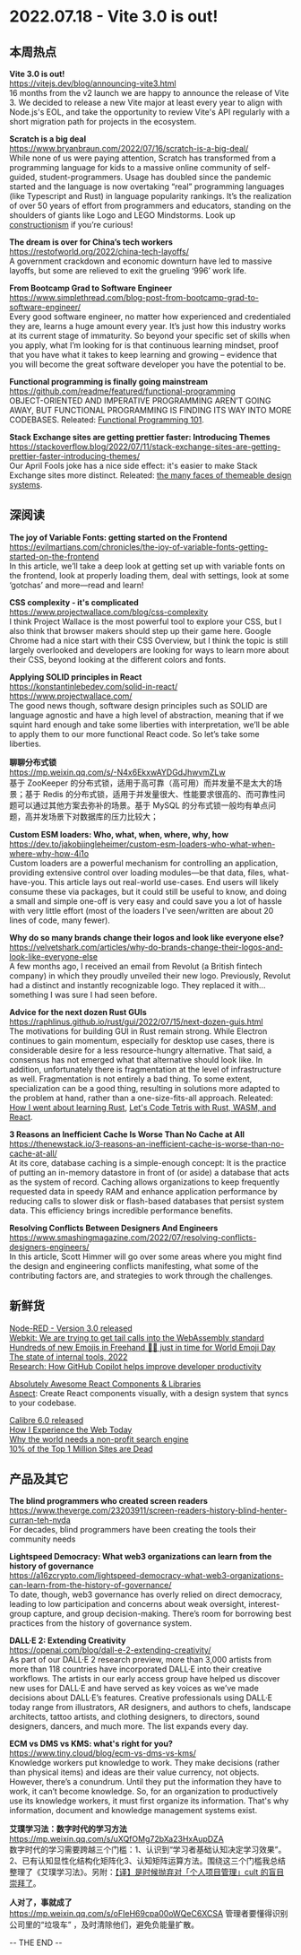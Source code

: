 2022.07.18 - Vite 3.0 is out!  
========  

## 本周热点

**Vite 3.0 is out!**  
https://vitejs.dev/blog/announcing-vite3.html  
16 months from the v2 launch we are happy to announce the release of Vite 3. We decided to release a new Vite major at least every year to align with Node.js's EOL, and take the opportunity to review Vite's API regularly with a short migration path for projects in the ecosystem.

**Scratch is a big deal**  
https://www.bryanbraun.com/2022/07/16/scratch-is-a-big-deal/  
While none of us were paying attention, Scratch has transformed from a programming language for kids to a massive online community of self-guided, student-programmers. Usage has doubled since the pandemic started and the language is now overtaking “real” programming languages (like Typescript and Rust) in language popularity rankings. It’s the realization of over 50 years of effort from programmers and educators, standing on the shoulders of giants like Logo and LEGO Mindstorms. Look up [constructionism](https://en.wikipedia.org/wiki/Constructionism_(learning_theory)) if you’re curious!

**The dream is over for China’s tech workers**  
https://restofworld.org/2022/china-tech-layoffs/  
A government crackdown and economic downturn have led to massive layoffs, but some are relieved to exit the grueling ‘996’ work life.

**From Bootcamp Grad to Software Engineer**  
https://www.simplethread.com/blog-post-from-bootcamp-grad-to-software-engineer/  
Every good software engineer, no matter how experienced and credentialed they are, learns a huge amount every year. It’s just how this industry works at its current stage of immaturity. So beyond your specific set of skills when you apply, what I’m looking for is that continuous learning mindset, proof that you have what it takes to keep learning and growing – evidence that you will become the great software developer you have the potential to be.

**Functional programming is finally going mainstream**  
https://github.com/readme/featured/functional-programming  
OBJECT-ORIENTED AND IMPERATIVE PROGRAMMING AREN’T GOING AWAY, BUT FUNCTIONAL PROGRAMMING IS FINDING ITS WAY INTO MORE CODEBASES. Releated: [Functional Programming 101](https://github.com/readme/guides/functional-programming-basics).  

**Stack Exchange sites are getting prettier faster: Introducing Themes**  
https://stackoverflow.blog/2022/07/11/stack-exchange-sites-are-getting-prettier-faster-introducing-themes/  
Our April Fools joke has a nice side effect: it's easier to make Stack Exchange sites more distinct. Releated: [the many faces of themeable design systems](https://bradfrost.com/blog/post/the-many-faces-of-themeable-design-systems/).  

## 深阅读

**The joy of Variable Fonts: getting started on the Frontend**  
https://evilmartians.com/chronicles/the-joy-of-variable-fonts-getting-started-on-the-frontend  
In this article, we’ll take a deep look at getting set up with variable fonts on the frontend, look at properly loading them, deal with settings, look at some ‘gotchas’ and more—read and learn!

**CSS complexity - it's complicated**  
https://www.projectwallace.com/blog/css-complexity  
I think Project Wallace is the most powerful tool to explore your CSS, but I also think that browser makers should step up their game here. Google Chrome had a nice start with their CSS Overview, but I think the topic is still largely overlooked and developers are looking for ways to learn more about their CSS, beyond looking at the different colors and fonts.

**Applying SOLID principles in React**  
https://konstantinlebedev.com/solid-in-react/  
https://www.projectwallace.com/  
The good news though, software design principles such as SOLID are language agnostic and have a high level of abstraction, meaning that if we squint hard enough and take some liberties with interpretation, we’ll be able to apply them to our more functional React code. So let’s take some liberties.

**聊聊分布式锁**  
https://mp.weixin.qq.com/s/-N4x6EkxwAYDGdJhwvmZLw  
基于 ZooKeeper 的分布式锁，适用于高可靠（高可用）而并发量不是太大的场景；基于 Redis 的分布式锁，适用于并发量很大、性能要求很高的、而可靠性问题可以通过其他方案去弥补的场景。基于 MySQL 的分布式锁一般均有单点问题，高并发场景下对数据库的压力比较大；

**Custom ESM loaders: Who, what, when, where, why, how**  
https://dev.to/jakobjingleheimer/custom-esm-loaders-who-what-when-where-why-how-4i1o  
Custom loaders are a powerful mechanism for controlling an application, providing extensive control over loading modules—be that data, files, what-have-you. This article lays out real-world use-cases. End users will likely consume these via packages, but it could still be useful to know, and doing a small and simple one-off is very easy and could save you a lot of hassle with very little effort (most of the loaders I've seen/written are about 20 lines of code, many fewer).

**Why do so many brands change their logos and look like everyone else?**  
https://velvetshark.com/articles/why-do-brands-change-their-logos-and-look-like-everyone-else  
A few months ago, I received an email from Revolut (a British fintech company) in which they proudly unveiled their new logo. Previously, Revolut had a distinct and instantly recognizable logo. They replaced it with… something I was sure I had seen before.

**Advice for the next dozen Rust GUIs**  
https://raphlinus.github.io/rust/gui/2022/07/15/next-dozen-guis.html  
The motivations for building GUI in Rust remain strong. While Electron continues to gain momentum, especially for desktop use cases, there is considerable desire for a less resource-hungry alternative. That said, a consensus has not emerged what that alternative should look like. In addition, unfortunately there is fragmentation at the level of infrastructure as well. Fragmentation is not entirely a bad thing. To some extent, specialization can be a good thing, resulting in solutions more adapted to the problem at hand, rather than a one-size-fits-all approach. Releated: [How I went about learning Rust](https://eli.thegreenplace.net/2022/how-i-went-about-learning-rust/), [Let's Code Tetris with Rust, WASM, and React](https://www.youtube.com/watch?v=_lAr7JveRVE).  

**3 Reasons an Inefficient Cache Is Worse Than No Cache at All**  
https://thenewstack.io/3-reasons-an-inefficient-cache-is-worse-than-no-cache-at-all/  
At its core, database caching is a simple-enough concept: It is the practice of putting an in-memory datastore in front of (or aside) a database that acts as the system of record. Caching allows organizations to keep frequently requested data in speedy RAM and enhance application performance by reducing calls to slower disk or flash-based databases that persist system data. This efficiency brings incredible performance benefits.

**Resolving Conflicts Between Designers And Engineers**  
https://www.smashingmagazine.com/2022/07/resolving-conflicts-designers-engineers/  
In this article, Scott Himmer will go over some areas where you might find the design and engineering conflicts manifesting, what some of the contributing factors are, and strategies to work through the challenges.

## 新鲜货


[Node-RED - Version 3.0 released](https://nodered.org/blog/2022/07/14/version-3-0-released)  
[Webkit: We are trying to get tail calls into the WebAssembly standard](https://news.ycombinator.com/item?id=32069418)  
[Hundreds of new Emojis in Freehand 🙌🏽 just in time for World Emoji Day](https://www.invisionapp.com/inside-design/world-emoji-day/)  
[The state of internal tools, 2022](https://retool.com/blog/the-state-of-internal-tools-2022/)  
[Research: How GitHub Copilot helps improve developer productivity](https://github.blog/2022-07-14-research-how-github-copilot-helps-improve-developer-productivity/)  

[Absolutely Awesome React Components & Libraries](https://github.com/brillout/awesome-react-components)  
[Aspect](https://aspect.app/): Create React components visually, with a design system that syncs to your codebase.  

[Calibre 6.0 released](https://lwn.net/Articles/900674/)  
[How I Experience the Web Today](https://how-i-experience-web-today.com/detail.html)  
[Why the world needs a non-profit search engine](https://daoudclarke.net/search%20engines/2022/07/10/non-profit-search-engine)  
[10% of the Top 1 Million Sites are Dead](https://ccampbell.io/posts/10-percent-of-top-million-sites-are-dead/)  

## 产品及其它 

**The blind programmers who created screen readers**  
https://www.theverge.com/23203911/screen-readers-history-blind-henter-curran-teh-nvda  
For decades, blind programmers have been creating the tools their community needs  

**Lightspeed Democracy: What web3 organizations can learn from the history of governance**  
https://a16zcrypto.com/lightspeed-democracy-what-web3-organizations-can-learn-from-the-history-of-governance/  
To date, though, web3 governance has overly relied on direct democracy, leading to low participation and concerns about weak oversight, interest-group capture, and group decision-making. There’s room for borrowing best practices from the history of governance system.

**DALL·E 2: Extending Creativity**  
https://openai.com/blog/dall-e-2-extending-creativity/  
As part of our DALL·E 2 research preview, more than 3,000 artists from more than 118 countries have incorporated DALL·E into their creative workflows. The artists in our early access group have helped us discover new uses for DALL·E and have served as key voices as we’ve made decisions about DALL·E’s features. Creative professionals using DALL·E today range from illustrators, AR designers, and authors to chefs, landscape architects, tattoo artists, and clothing designers, to directors, sound designers, dancers, and much more. The list expands every day.

**ECM vs DMS vs KMS: what's right for you?**  
https://www.tiny.cloud/blog/ecm-vs-dms-vs-kms/  
Knowledge workers put knowledge to work. They make decisions (rather than physical items) and ideas are their value currency, not objects. However, there’s a conundrum. Until they put the information they have to work, it can’t become knowledge. So, for an organization to productively use its knowledge workers, it must first organize its information. That's why information, document and knowledge management systems exist.

**艾璞学习法：数字时代的学习方法**  
https://mp.weixin.qq.com/s/uXQfOMg72bXa23HxAupDZA  
数字时代的学习需要跨越三个门槛：1、认识到“学习者基础认知决定学习效果”。2、已有认知显性化结构化矩阵化3、认知矩阵运算方法。围绕这三个门槛我总结整理了《艾璞学习法》。另附：[【译】是时候抛弃对「个人项目管理」cult 的盲目崇拜了](https://mp.weixin.qq.com/s/NwyUljJ2Hpr0Thf8aqOolA)。

**人对了，事就成了**  
https://mp.weixin.qq.com/s/oFIeH69cpa00oWQeC6XCSA
管理者要懂得识别公司里的“垃圾车” ，及时清除他们，避免负能量扩散。

-- THE END --
